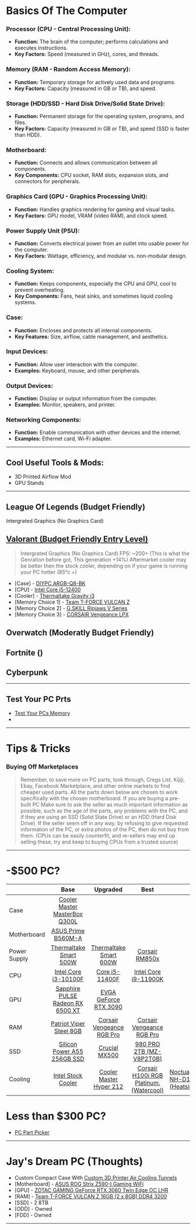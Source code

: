 # Basics Of The Computer
### **Processor (CPU - Central Processing Unit):**
   - **Function:** The brain of the computer; performs calculations and executes instructions.
   - **Key Factors:** Speed (measured in GHz), cores, and threads.

### **Memory (RAM - Random Access Memory):**
   - **Function:** Temporary storage for actively used data and programs.
   - **Key Factors:** Capacity (measured in GB or TB), and speed.

### **Storage (HDD/SSD - Hard Disk Drive/Solid State Drive):**
   - **Function:** Permanent storage for the operating system, programs, and files.
   - **Key Factors:** Capacity (measured in GB or TB), and speed (SSD is faster than HDD).

### **Motherboard:**
   - **Function:** Connects and allows communication between all components.
   - **Key Components:** CPU socket, RAM slots, expansion slots, and connectors for peripherals.

### **Graphics Card (GPU - Graphics Processing Unit):**
   - **Function:** Handles graphics rendering for gaming and visual tasks.
   - **Key Factors:** GPU model, VRAM (video RAM), and clock speed.

### **Power Supply Unit (PSU):**
   - **Function:** Converts electrical power from an outlet into usable power for the computer.
   - **Key Factors:** Wattage, efficiency, and modular vs. non-modular design.

### **Cooling System:**
   - **Function:** Keeps components, especially the CPU and GPU, cool to prevent overheating.
   - **Key Components:** Fans, heat sinks, and sometimes liquid cooling systems.

### **Case:**
   - **Function:** Encloses and protects all internal components.
   - **Key Features:** Size, airflow, cable management, and aesthetics.

### **Input Devices:**
   - **Function:** Allow user interaction with the computer.
   - **Examples:** Keyboard, mouse, and other peripherals.

### **Output Devices:**
  - **Function:** Display or output information from the computer.
  - **Examples:** Monitor, speakers, and printer.

### **Networking Components:**
- **Function:** Enable communication with other devices and the internet.
- **Examples:** Ethernet card, Wi-Fi adapter.

** ** 
## Cool Useful Tools & Mods:
* 3D Printed Airflow Mod
* GPU Stands

** ** 
## League Of Legends (Budget Friendly)
Intergrated Graphics (No Graphics Card)

## <a href="https://ca.pcpartpicker.com/list/7jcXsL" target="_blank">Valorant (Budget Friendly Entry Level)</a>
> Intergrated Graphics (No Graphics Card)
> FPS: ~200+ (This is what the Genration before got, This generation +14%)
> Aftermarket cooler may be better then the stock cooler, depending on if your game is running your PC hotter (85°c +)
* [Case] - <a href="https://www.newegg.com/p/N82E16811353215?Item=N82E16811353215" target="_blank">DIYPC ARGB-Q8-BK</a>
* [CPU] - <a href="https://www.newegg.com/intel-core-i5-12400f-core-i5-12th-gen/p/N82E16819118358" target="_blank">Intel Core i5-12400</a>
* [Cooler] - <a href="https://www.newegg.com/thermaltake-cl-p094-al09wt-a/p/N82E16835106698?Item=9SIA8EFJ317236" target="_blank">Thermaltake Gravity i3</a>
* [Memory Choice 1] - <a href="https://www.newegg.com/team-16gb-288-pin-ddr4-sdram/p/N82E16820331542?Item=N82E16820331542" target="_blank">Team T-FORCE VULCAN Z</a>
* [Memory Choice 2] - <a href="https://www.newegg.com/g-skill-16gb-288-pin-ddr4-sdram/p/N82E16820231941" target="_blank">G.SKILL Ripjaws V Series</a>
* [Memory Choice 3] - <a href="https://www.newegg.com/corsair-16gb-288-pin-ddr4-sdram/p/N82E16820236538" target="_blank">CORSAIR Vengeance LPX</a>

## Overwatch (Moderatly Budget Friendly)

## Fortnite ()

## Cyberpunk

** ** 
## Test Your PC Prts
* <a href="https://www.memtest.org/" target="_blank">Test Your PCs Memory</a>
* 

** **
# Tips & Tricks 

### Buying Off Marketplaces
> Remember, to save more on PC parts, look through, Cregs List, Kijiji, Ebay, Facebook Marketplace, and other online markets to find cheaper used parts. All the parts down below are chosen to work specifically with the chosen motherboard. If you are buying a pre-built PC Make sure to ask the seller as much important information as possible, such as the age of the parts, any problems with the PC, and if they are using an SSD (Solid State Drive) or an HDD (Hard Disk Drive). If the seller seem off in any way, by refusing to give requested information of the PC, or extra photos of the PC, then do not buy from them. (CPUs can be easily counterfit, and re-sellers may end up selling these, try and keep to buying CPUs from a trusted source)

** ** 
# -$500 PC?

|              |                                                                                                  Base                                                                                                 |                                                                                                 Upgraded                                                                                                |                                                                                                                    Best                                                                                                                    |                                                         |
|--------------|:-----------------------------------------------------------------------------------------------------------------------------------------------------------------------------------------------------:|:-------------------------------------------------------------------------------------------------------------------------------------------------------------------------------------------------------:|:------------------------------------------------------------------------------------------------------------------------------------------------------------------------------------------------------------------------------------------:|---------------------------------------------------------|
|     Case     |                                                [Cooler Master MasterBox Q300L](https://www.coolermaster.com/catalog/cases/mini-tower/masterbox-q300l/)                                                |                                                                                                                                                                                                         |                                                                                                                                                                                                                                            |                                                         |
|  Motherboard |                                               [ASUS Prime B560M-A](https://www.asus.com/ca-en/motherboards-components/motherboards/prime/prime-b560m-a/)                                              |                                                                                                                                                                                                         |                                                                                                                                                                                                                                            |                                                         |
| Power Supply |                                                                 [Thermaltake Smart 500W](https://www.thermaltake.com/smart-500w.html)                                                                 |                                                                  [Thermaltake Smart 600W](https://www.thermaltake.com/smart-600w.html)                                                                  |                                               [Corsair RM850x](https://www.corsair.com/us/en/p/psu/cp-9020199-na/rmx-series-rm750x-750-watt-80-plus-gold-fully-modular-atx-psu-cp-9020199-na)                                              |                                                         |
|      CPU     |                            [Intel Core i3-10100F](https://ark.intel.com/content/www/us/en/ark/products/203473/intel-core-i3-10100f-processor-6m-cache-up-to-4-30-ghz.html)                            |                                [Core i5-11400F](https://ark.intel.com/content/www/us/en/ark/products/212271/intel-core-i5-11400f-processor-12m-cache-up-to-4-40-ghz.html)                               |                                       [Intel Core i9-11900K](https://www.intel.com/content/www/us/en/products/sku/212325/intel-core-i911900k-processor-16m-cache-up-to-5-30-ghz/specifications.html)                                       |                                                         |
|      GPU     |                                             [Sapphire PULSE Radeon RX 6500 XT](https://www.sapphiretech.com/en/consumer/pulse-radeon-rx-6500-xt-4g-gddr6)                                             |                            [EVGA GeForce RTX 3090](https://ark.intel.com/content/www/us/en/ark/products/212271/intel-core-i5-11400f-processor-12m-cache-up-to-4-40-ghz.html)                            |                                                                                                                                                                                                                                            |                                                         |
|      RAM     | [Patriot Viper Steel 8GB](https://www.corsair.com/ca/en/p/memory/cmw16gx4m2e3200c16-tuf/vengeancea-rgb-pro-16gb-2-x-8gb-ddr4-dram-3200mhz-c16-memory-kit-a-tuf-gaming-edition-cmw16gx4m2e3200c16-tuf) | [Corsair Vengeance RGB Pro](https://www.corsair.com/ca/en/p/memory/cmw16gx4m2e3200c16-tuf/vengeancea-rgb-pro-16gb-2-x-8gb-ddr4-dram-3200mhz-c16-memory-kit-a-tuf-gaming-edition-cmw16gx4m2e3200c16-tuf) |                           [Corsair Vengeance RGB Pro](https://www.corsair.com/ca/en/p/memory/cmw128gx4m4e3200c16/vengeancea-rgb-pro-128gb-4-x-32gb-ddr4-dram-3200mhz-c16-memory-kit-a-black-cmw128gx4m4e3200c16)                           |                                                         |
|      SSD     |                                                            [Silicon Power A55 256GB SSD](https://www.silicon-power.com/web/product-ace_a55)                                                           |                                                                    [Crucial MX500](https://www.crucial.com/ssd/mx500/ct1000mx500ssd1)                                                                   |                                                          [980 PRO 2TB (MZ-V8P2T0B)](https://www.samsung.com/ca/memory-storage/nvme-ssd/980-pro-2tb-nvme-pcie-gen-4-mz-v8p2t0b-am/)                                                         |                                                         |
|    Cooling   |                                     [Intel Stock Cooler](https://www.intel.com/content/www/us/en/support/articles/000089190/processors/intel-core-processors.html)                                    |                                                [Cooler Master Hyper 212](https://www.coolermaster.com/catalog/coolers/cpu-air-coolers/hyper-212-black/#!)                                               | [Corsair H100i RGB Platinum. (Watercool)](https://www.corsair.com/us/en/p/refurb-cpu-coolers/cw-9060039-ww-rf/corsair-icue-h115i-rgb-pro-xt-280mm-radiator-dual-140mm-pwm-fans-software-control-liquid-cpu-cooler-refurb-cw-9060039-ww-rf) | [Noctua NH-D15 (Heatsink)](https://noctua.at/en/nh-d15) |



# Less than $300 PC?
* <a href="https://pcpartpicker.com/list/zTj4Mb" target="_blank">PC Part Picker</a>

** ** 

# Jay's Dream PC (Thoughts)
* Custom Compact Case With <a href="https://img.youtube.com/vi/cehXZftIYok/maxresdefault.jpg" target="_blank">Custom 3D Printer Air Cooling Tunnels</a>
* [Motherboard] - <a href="https://rog.asus.com/ca-en/motherboards/rog-strix/rog-strix-z590-i-gaming-wifi-model/spec/" target="_blank">ASUS ROG Strix Z590-I Gaming WiFi</a>
* [GPU] - <a href="https://www.ebay.ca/sch/i.html?_from=R40&_trksid=p4432023.m570.l1313&_nkw=ZOTAC+GAMING+GeForce+RTX+3060+Twin+Edge+OC+LHR&_sacat=0" target="_blank">ZOTAC GAMING GeForce RTX 3060 Twin Edge OC LHR</a>
* [RAM] - <a href="https://www.newegg.ca/team-16gb-288-pin-ddr4-sdram/p/N82E16820331616?item=N82E16820331616&source=region&nm_mc=knc-googleadwordsca-pc&cm_mmc=knc-googleadwordsca-pc-_-pla-_-memory+%28desktop+memory%29-_-N82E16820331616&utm_source=google&utm_medium=paid+shopping&utm_campaign=knc-googleadwordsca-pc-_-pla-_-memory+%28desktop+memory%29-_-N82E16820331616&id0=Google&id1=12407115758&id2=117795429323&id3=&id4=&id5=pla-1700466932055&id6=&id7=9001353&id8=&id9=g&id10=c&id11=&id12=Cj0KCQiA5rGuBhCnARIsAN11vgRoZZnke_1CBo3_p5zmZDSmeQs9D1tHTmMWAPt3dRKUUe71NleSc-kaAmidEALw_wcB&id13=&id14=Y&id15=&id16=500455654267&id17=&id18=&id19=&id20=&id21=pla&id22=102503995&id23=online&id24=N82E16820331616&id25=CA&id26=1700466932055&id27=Y&id28=&id29=&id30=4826976949513378782&id31=en&id32=&id33=&id34=&gad_source=1&gclid=Cj0KCQiA5rGuBhCnARIsAN11vgRoZZnke_1CBo3_p5zmZDSmeQs9D1tHTmMWAPt3dRKUUe71NleSc-kaAmidEALw_wcB" target="_blank">Team T-FORCE VULCAN Z 16GB (2 x 8GB) DDR4 3200</a>
* [SSD] - 2 8TB 
* [ODD] - Owned
* [FDD] - Owned




** ** 